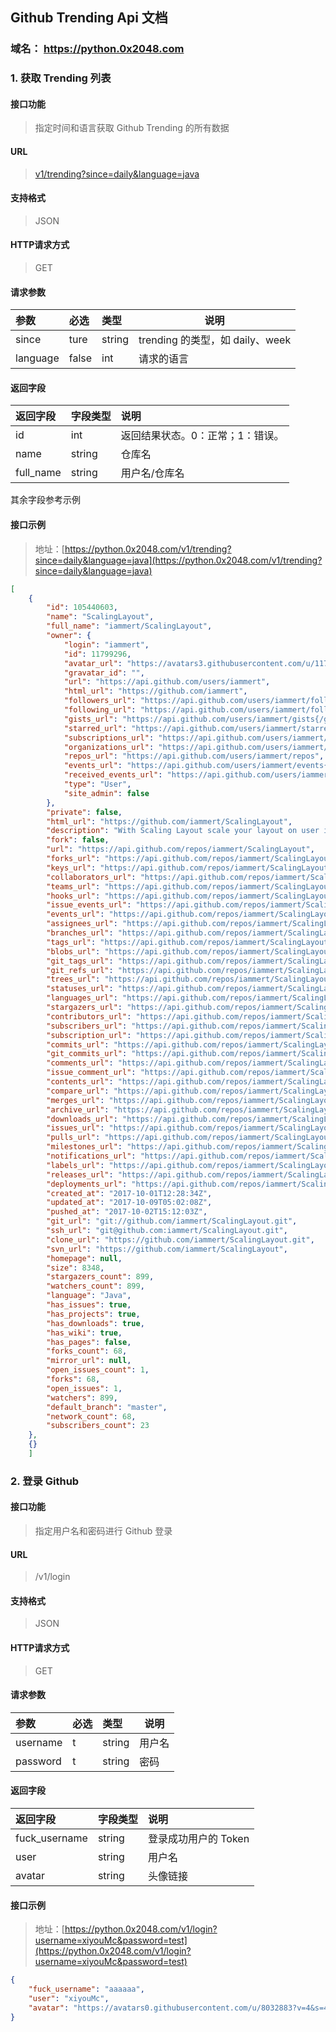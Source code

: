 Github Trending Api 文档
-----------

### 域名： https://python.0x2048.com



### 1. 获取 Trending 列表

#### 接口功能

> 指定时间和语言获取 Github Trending 的所有数据

#### URL

> [v1/trending?since=daily&language=java](https://python.0x2048.com/v1/trending?since=daily&language=java)

#### 支持格式

> JSON

#### HTTP请求方式

> GET

#### 请求参数

|参数|必选|类型|说明|
|:----- |:-------|:-----|----- |
|since |ture |string|trending 的类型，如 daily、week |
|language |false |int |请求的语言|

#### 返回字段

|返回字段|字段类型|说明 |
|:----- |:------|:----------------------------- |
|id | int |返回结果状态。0：正常；1：错误。 |
| name | string | 仓库名 |
| full_name | string | 用户名/仓库名 |

其余字段参考示例

#### 接口示例

> 地址：[https://python.0x2048.com/v1/trending?since=daily&language=java](https://python.0x2048.com/v1/trending?since=daily&language=java)


```json
[
    {
        "id": 105440603, 
        "name": "ScalingLayout", 
        "full_name": "iammert/ScalingLayout", 
        "owner": {
            "login": "iammert", 
            "id": 11799296, 
            "avatar_url": "https://avatars3.githubusercontent.com/u/11799296?v=4", 
            "gravatar_id": "", 
            "url": "https://api.github.com/users/iammert", 
            "html_url": "https://github.com/iammert", 
            "followers_url": "https://api.github.com/users/iammert/followers", 
            "following_url": "https://api.github.com/users/iammert/following{/other_user}", 
            "gists_url": "https://api.github.com/users/iammert/gists{/gist_id}", 
            "starred_url": "https://api.github.com/users/iammert/starred{/owner}{/repo}", 
            "subscriptions_url": "https://api.github.com/users/iammert/subscriptions", 
            "organizations_url": "https://api.github.com/users/iammert/orgs", 
            "repos_url": "https://api.github.com/users/iammert/repos", 
            "events_url": "https://api.github.com/users/iammert/events{/privacy}", 
            "received_events_url": "https://api.github.com/users/iammert/received_events", 
            "type": "User", 
            "site_admin": false
        }, 
        "private": false, 
        "html_url": "https://github.com/iammert/ScalingLayout", 
        "description": "With Scaling Layout scale your layout on user interaction.", 
        "fork": false, 
        "url": "https://api.github.com/repos/iammert/ScalingLayout", 
        "forks_url": "https://api.github.com/repos/iammert/ScalingLayout/forks", 
        "keys_url": "https://api.github.com/repos/iammert/ScalingLayout/keys{/key_id}", 
        "collaborators_url": "https://api.github.com/repos/iammert/ScalingLayout/collaborators{/collaborator}", 
        "teams_url": "https://api.github.com/repos/iammert/ScalingLayout/teams", 
        "hooks_url": "https://api.github.com/repos/iammert/ScalingLayout/hooks", 
        "issue_events_url": "https://api.github.com/repos/iammert/ScalingLayout/issues/events{/number}", 
        "events_url": "https://api.github.com/repos/iammert/ScalingLayout/events", 
        "assignees_url": "https://api.github.com/repos/iammert/ScalingLayout/assignees{/user}", 
        "branches_url": "https://api.github.com/repos/iammert/ScalingLayout/branches{/branch}", 
        "tags_url": "https://api.github.com/repos/iammert/ScalingLayout/tags", 
        "blobs_url": "https://api.github.com/repos/iammert/ScalingLayout/git/blobs{/sha}", 
        "git_tags_url": "https://api.github.com/repos/iammert/ScalingLayout/git/tags{/sha}", 
        "git_refs_url": "https://api.github.com/repos/iammert/ScalingLayout/git/refs{/sha}", 
        "trees_url": "https://api.github.com/repos/iammert/ScalingLayout/git/trees{/sha}", 
        "statuses_url": "https://api.github.com/repos/iammert/ScalingLayout/statuses/{sha}", 
        "languages_url": "https://api.github.com/repos/iammert/ScalingLayout/languages", 
        "stargazers_url": "https://api.github.com/repos/iammert/ScalingLayout/stargazers", 
        "contributors_url": "https://api.github.com/repos/iammert/ScalingLayout/contributors", 
        "subscribers_url": "https://api.github.com/repos/iammert/ScalingLayout/subscribers", 
        "subscription_url": "https://api.github.com/repos/iammert/ScalingLayout/subscription", 
        "commits_url": "https://api.github.com/repos/iammert/ScalingLayout/commits{/sha}", 
        "git_commits_url": "https://api.github.com/repos/iammert/ScalingLayout/git/commits{/sha}", 
        "comments_url": "https://api.github.com/repos/iammert/ScalingLayout/comments{/number}", 
        "issue_comment_url": "https://api.github.com/repos/iammert/ScalingLayout/issues/comments{/number}", 
        "contents_url": "https://api.github.com/repos/iammert/ScalingLayout/contents/{+path}", 
        "compare_url": "https://api.github.com/repos/iammert/ScalingLayout/compare/{base}...{head}", 
        "merges_url": "https://api.github.com/repos/iammert/ScalingLayout/merges", 
        "archive_url": "https://api.github.com/repos/iammert/ScalingLayout/{archive_format}{/ref}", 
        "downloads_url": "https://api.github.com/repos/iammert/ScalingLayout/downloads", 
        "issues_url": "https://api.github.com/repos/iammert/ScalingLayout/issues{/number}", 
        "pulls_url": "https://api.github.com/repos/iammert/ScalingLayout/pulls{/number}", 
        "milestones_url": "https://api.github.com/repos/iammert/ScalingLayout/milestones{/number}", 
        "notifications_url": "https://api.github.com/repos/iammert/ScalingLayout/notifications{?since,all,participating}", 
        "labels_url": "https://api.github.com/repos/iammert/ScalingLayout/labels{/name}", 
        "releases_url": "https://api.github.com/repos/iammert/ScalingLayout/releases{/id}", 
        "deployments_url": "https://api.github.com/repos/iammert/ScalingLayout/deployments", 
        "created_at": "2017-10-01T12:28:34Z", 
        "updated_at": "2017-10-09T05:02:08Z", 
        "pushed_at": "2017-10-02T15:12:03Z", 
        "git_url": "git://github.com/iammert/ScalingLayout.git", 
        "ssh_url": "git@github.com:iammert/ScalingLayout.git", 
        "clone_url": "https://github.com/iammert/ScalingLayout.git", 
        "svn_url": "https://github.com/iammert/ScalingLayout", 
        "homepage": null, 
        "size": 8348, 
        "stargazers_count": 899, 
        "watchers_count": 899, 
        "language": "Java", 
        "has_issues": true, 
        "has_projects": true, 
        "has_downloads": true, 
        "has_wiki": true, 
        "has_pages": false, 
        "forks_count": 68, 
        "mirror_url": null, 
        "open_issues_count": 1, 
        "forks": 68, 
        "open_issues": 1, 
        "watchers": 899, 
        "default_branch": "master", 
        "network_count": 68, 
        "subscribers_count": 23
    }, 
    {}
    ]
```

### 2. 登录 Github

#### 接口功能

> 指定用户名和密码进行 Github 登录

#### URL

> /v1/login

#### 支持格式

> JSON

#### HTTP请求方式

> GET

#### 请求参数

|参数|必选|类型|说明|
|:----- |:-------|:-----|----- |
|username |t |string|用户名 |
|password |t |string |密码|

#### 返回字段

|返回字段|字段类型|说明 |
|:----- |:------|:----------------------------- |
| fuck_username | string | 登录成功用户的 Token |
| user | string | 用户名 |
| avatar | string | 头像链接 |


#### 接口示例

> 地址：[https://python.0x2048.com/v1/login?username=xiyouMc&password=test](https://python.0x2048.com/v1/login?username=xiyouMc&password=test)

```json
{
    "fuck_username": "aaaaaa", 
    "user": "xiyouMc", 
    "avatar": "https://avatars0.githubusercontent.com/u/8032883?v=4&s=400"
}
```


